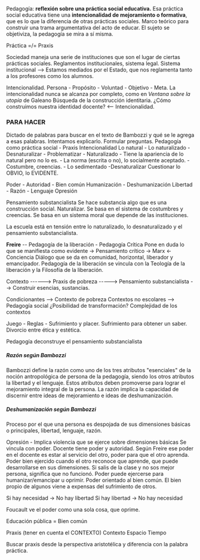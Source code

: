 Pedagogía: **reflexión sobre una práctica social educativa.**
Esa práctica social educativa tiene una **intencionalidad de mejoramiento o formativa**, que es lo que la diferencia de otras prácticas sociales.
Marco teórico para construir una trama argumentativa del acto de educar.
El sujeto se objetiviza, la pedagogía se mira a sí misma.

Práctica =/= Praxis

Sociedad maneja una serie de instituciones que son el lugar de ciertas prácticas sociales.
Reglamentos institucionales, sistema legal.
Sistema institucional --> Estamos mediados por el Estado, que nos reglamenta tanto a los profesores como los alumnos.

Intencionalidad.
Persona - Propósito - Voluntad - Objetivo - Meta.
La intencionalidad nunca se alcanza por completo, como en *Ventana sobre la utopía* de Galeano
Búsqueda de la construcción identitaria.
¿Cómo construimos nuestra identidad docente? <-- Intencionalidad.

### PARA HACER
Dictado de palabras para buscar en el texto de Bambozzi y qué se le agrega a esas palabras.
Intentamos explicarlo.
Formular preguntas.
Pedagogía como práctica social - Praxis
Intencionalidad
Lo natural - Lo naturalizado - Desnaturalizar - Problematizar
	- Naturalizado
		- Tiene la apariencia de lo natural pero no lo es.
		- La norma (escrita o no), lo socialmente aceptado.
		- Costumbre, creencias.
		- Lo sedimentado
	-Desnaturalizar
			Cuestionar lo OBVIO, lo EVIDENTE.

		
Poder - Autoridad - Bien común
Humanización - Deshumanización
Libertad - Razón - Lenguaje
Opresión

Pensamiento substancialista
	Se hace substancia algo que es una construcción social.
	Naturalizar.
	Se basa en el sistema de costumbres y creencias.
	Se basa en un sistema moral que depende de las instituciones.

La escuela está en tensión entre lo naturalizado, lo desnaturalizado y el pensamiento substancialista.

**Freire** -- Pedagogía de la liberación - Pedagogía Crítica
Pone en duda lo que se manifiesta como evidente -> Pensamiento crítico -> Marx <- Conciencia
Diálogo que se da en comunidad, horizontal, liberador y emancipador.
Pedagogía de la liberación se vincula con la Teología de la liberación y la Filosofía de la liberación.

Contexto ------> Praxis
de pobreza -----> Pensamiento substancialista --> Construir esencias, sustancias.

Condicionantes --> Contexto de pobreza
Contextos no escolares --> Pedagogía social
¿Posibilidad de transformación?
Complejidad de los contextos

Juego - Reglas - Sufrimiento y placer.
Sufrimiento para obtener un saber.
Divorcio entre ética y estética.

Pedagogía deconstruye el pensamiento substancialista

##### **Razón según Bambozzi**
Bambozzi define la razón como uno de los tres atributos "esenciales" de la noción antropológica de persona de la pedagogía, siendo los otros atributos la libertad y el lenguaje.
Estos atributos deben promoverse para lograr el mejoramiento integral de la persona.
La razón implica la capacidad de discernir entre ideas de mejoramiento e ideas de deshumanización.

##### **Deshumanización según Bambozzi**
Proceso por el que una persona es despojada de sus dimensiones básicas o principales,
libertad, lenguaje, razón.

Opresión - Implica violencia que se ejerce sobre dimensiones básicas
Se vincula con poder.
Docente tiene poder y autoridad.
Según Freire ese poder en el docente es estar al servicio del otro, poder para que el otro aprenda.
Poder bien ejercido cuando el otro reconoce que aprende, que puede desarrollarse en sus dimensiones. Si salis de la clase y no sos mejor persona, significa que no funcionó.
Poder puede ejercerse para humanizar/emancipar u oprimir.
Poder orientado al bien común.
El bien propio de algunos viene a expensas del sufrimiento de otros.

Si hay necesidad -> No hay libertad
Si hay libertad -> No hay necesidad

Foucault ve el poder como una sola cosa, que oprime.

Educación pública = Bien común

Praxis (tener en cuenta el CONTEXTO)
Contexto
	Espacio
	Tiempo

Buscar praxis desde la perspectiva aristotélica y diferencia con la palabra práctica.